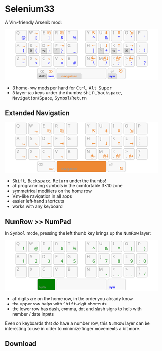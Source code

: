 Selenium33
================================================================================

A Vim-friendly Arsenik mod:

![base, navigation and sym layers on a 33-key keyboard](img/all.svg)

- 3 home-row mods per hand for <kbd>Ctrl</kbd>, <kbd>Alt</kbd>, <kbd>Super</kbd>
- 3 layer-tap keys under the thumbs: <kbd>Shift</kbd>/<kbd>Backspace</kbd>,
<kbd>Navigation</kbd>/<kbd>Space</kbd>, <kbd>Symbol</kbd>/<kbd>Return</kbd>


Extended Navigation
--------------------------------------------------------------------------------

![Vim navigation layer on a 33-key keyboard](img/navigation.svg)

- <kbd>Shift</kbd>, <kbd>Backspace</kbd>, <kbd>Return</kbd> under the thumbs!
- all programming symbols in the comfortable 3×10 zone
- symmetrical modifiers on the home row
- Vim-like navigation in all apps
- easier left-hand shortcuts
- works with any keyboard


NumRow >> NumPad
--------------------------------------------------------------------------------

In <kbd>Symbol</kbd> mode, pressing the left thumb key brings up the
<kbd>NumRow</kbd> layer:

![NumRow layer on a 33-key keyboard](img/numrow.svg)

- all digits are on the home row, in the order you already know
- the upper row helps with <kbd>Shift</kbd>-digit shortcuts
- the lower row has dash, comma, dot and slash signs to help with number / date
inputs

Even on keyboards that *do* have a number row, this <kbd>NumRow</kbd> layer can
be interesting to use in order to minimize finger movements a bit more.


Download
--------------------------------------------------------------------------------

